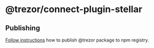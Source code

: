 <!-- REF-TODO: improve docs -->

# @trezor/connect-plugin-stellar

<!-- [![NPM](https://img.shields.io/npm/v/@trezor/connect-plugin-stellar.svg)](https://www.npmjs.org/package/@trezor/connect-plugin-stellar) -->

## Publishing

[Follow instructions](../../../docs/releases/npm-packages.md) how to publish @trezor package to npm registry.
